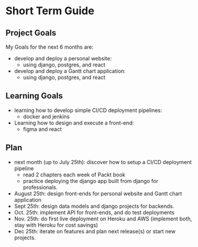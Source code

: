 # Short Term Guide

## Project Goals

My Goals for the next 6 months are:

- develop and deploy a personal website:
    - using django, postgres, and react
- develop and deploy a Gantt chart application:
    - using django, postgres, and react

## Learning Goals

- learning how to develop simple CI/CD deployment pipelines:
    - docker and jenkins
- Learning how to design and execute a front-end:
    - figma and react

## Plan

- next month (up to July 25th): discover how to setup a CI/CD deployment pipeline
    - read 2 chapters each week of Packt book
    - practice deploying the django app built from django for professionals.
- August 25th: design front-ends for personal website and Gantt chart application
- Sept 25th: design data models and django projects for backends. 
- Oct. 25th: implement API for front-ends, and do test deployments
- Nov. 25th: do first live deployment on Heroku and AWS (implement both, stay with Heroku for cost savings)
- Dec 25th: iterate on features and plan next release(s) or start new projects. 